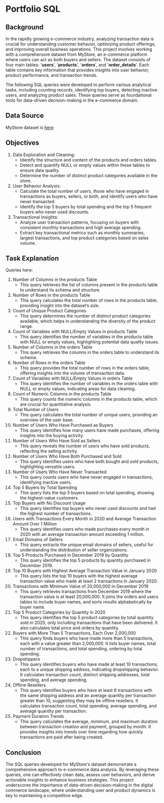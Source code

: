 # Portfolio SQL
## Background
In the rapidly growing e-commerce industry, analyzing transaction data is crucial for understanding customer behavior, optimizing product offerings, and improving overall business operations. This project involves working with a comprehensive dataset from MyStore, an e-commerce platform where users can act as both buyers and sellers. The dataset consists of four main tables: '**users**', '**products**', '**orders**', and '**order_details**'. Each table contains key information that provides insights into user behavior, product performance, and transaction trends.

The following SQL queries were developed to perform various analytical tasks, including counting records, identifying top buyers, detecting inactive users, and analyzing product sales. These queries serve as foundational tools for data-driven decision-making in the e-commerce domain.

## Data Source
MyStore dataset is [here](https://github.com/teguhmprayoga/portoSQL/tree/main/data)

## Objectives
1. Data Exploration and Cleaning:
   - Identify the structure and content of the products and orders tables.
   - Detect and quantify NULL or empty values within these tables to ensure data quality.
   - Determine the number of distinct product categories available in the store.
2. User Behavior Analysis:
   - Calculate the total number of users, those who have engaged in transactions as buyers, sellers, or both, and identify users who have never transacted.
   - Identify the top 5 buyers by total spending and the top 5 frequent buyers who never used discounts.
3. Transactional Insights:
   - Analyze user transaction patterns, focusing on buyers with consistent monthly transactions and high average spending.
   - Extract key transactional metrics such as monthly summaries, largest transactions, and top product categories based on sales volume.

## Task Explanation
Queries here:
1. Number of Columns in the products Table
   - This query retrieves the list of columns present in the products table to understand its schema and structure.
2. Number of Rows in the products Table
   - This query calculates the total number of rows in the products table, providing insight into the dataset’s size.
3. Count of Unique Product Categories
   - This query determines the number of distinct product categories available, which helps in understanding the diversity of the product range.
4. Count of Variables with NULL/Empty Values in products Table
   - This query identifies the number of variables in the products table with NULL or empty values, highlighting potential data quality issues.
5. Number of Columns in the orders Table
   - This query retrieves the columns in the orders table to understand its schema.
6. Number of Rows in the orders Table
   - This query provides the total number of rows in the orders table, offering insights into the volume of transaction data.
7. Count of Variables with NULL/Empty Values in orders Table
   - This query identifies the number of variables in the orders table with NULL or empty values, indicating areas for data cleaning.
8. Count of Numeric Columns in the products Table
   - This query counts the numeric columns in the products table, which are crucial for quantitative analysis.
9. Total Number of Users
   - This query calculates the total number of unique users, providing an overview of the user base.
10. Number of Users Who Have Purchased as Buyers
    - This query identifies how many users have made purchases, offering insights into the buying activity.
11. Number of Users Who Have Sold as Sellers
    - This query reveals the number of users who have sold products, reflecting the selling activity.
12. Number of Users Who Have Both Purchased and Sold
    - This query identifies users who have both bought and sold products, highlighting versatile users.
13. Number of Users Who Have Never Transacted
    - This query counts users who have never engaged in transactions, identifying inactive users.
14. Top 5 Buyers by Total Spending
    - This query lists the top 5 buyers based on total spending, showing the highest-value customers.
15. Top Buyers with No Discount Usage
    - This query identifies top buyers who never used discounts and had the highest number of transactions.
16. Users with Transactions Every Month in 2020 and Average Transaction Amount Over 1 Million
    - This query identifies users who made purchases every month in 2020 with an average transaction amount exceeding 1 million.
17. Email Domains of Sellers
    - This query extracts the unique email domains of sellers, useful for understanding the distribution of seller organizations.
18. Top 5 Products Purchased in December 2019 by Quantity
    - This query identifies the top 5 products by quantity purchased in December 2019.
19. Top 10 Buyers with Highest Average Transaction Value in January 2020
    - This query lists the top 10 buyers with the highest average transaction value who made at least 2 transactions in January 2020.
20. Transactions with Minimum Value of 20,000,000 in December 2019
    - This query retrieves transactions from December 2019 where the transaction value is at least 20,000,000. It joins the orders and users tables to include buyer names, and sorts results alphabetically by buyer name.
21. Top 5 Product Categories by Quantity in 2020
    - This query identifies the top 5 product categories by total quantity sold in 2020, only including transactions that have been delivered. It also calculates total price and orders by quantity.
22. Buyers with More Than 5 Transactions, Each Over 2,000,000
    - This query finds buyers who have made more than 5 transactions, each with a value greater than 2,000,000. It lists buyer names, total number of transactions, and total spending, ordering by total spending.
23. Dropshippers
    - This query identifies buyers who have made at least 10 transactions, each to a unique shipping address, indicating dropshipping behavior. It calculates transaction count, distinct shipping addresses, total spending, and average spending.
24. Offline Resellers
    - This query identifies buyers who have at least 8 transactions with the same shipping address and an average quantity per transaction greater than 10, suggesting they may be offline resellers. It calculates transaction count, total spending, average spending, and average quantity per transaction.
25. Payment Duration Trends
    - This query calculates the average, minimum, and maximum duration between transaction creation and payment, grouped by month. It provides insights into trends over time regarding how quickly transactions are paid after being created.

## Conclusion
The SQL queries developed for MyStore's dataset demonstrate a comprehensive approach to e-commerce data analysis. By leveraging these queries, one can effectively clean data, assess user behaviors, and derive actionable insights to enhance business strategies. This project underscores the importance of data-driven decision-making in the digital commerce landscape, where understanding user and product dynamics is key to maintaining a competitive edge.



